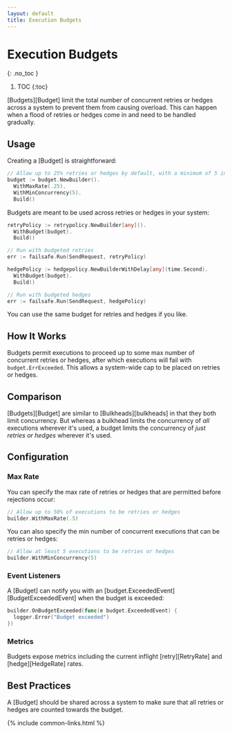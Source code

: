 ```yaml
---
layout: default
title: Execution Budgets
---
```


# Execution Budgets
{: .no_toc }

1. TOC
{:toc}

[Budgets][Budget] limit the total number of concurrent retries or hedges across a system to prevent them from causing overload. This can happen when a flood of retries or hedges come in and need to be handled gradually.

## Usage

Creating a [Budget] is straightforward:

```go
// Allow up to 25% retries or hedges by default, with a minimum of 5 in progress
budget := budget.NewBuilder().
  WithMaxRate(.25).
  WithMinConcurrency(5).
  Build()
```

Budgets are meant to be used across retries or hedges in your system:

```go
retryPolicy := retrypolicy.NewBuilder[any]().
  WithBudget(budget).
  Build()

// Run with budgeted retries
err := failsafe.Run(SendRequest, retryPolicy)

hedgePolicy := hedgepolicy.NewBuilderWithDelay[any](time.Second).
  WithBudget(budget).
  Build()

// Run with budgeted hedges
err := failsafe.Run(SendRequest, hedgePolicy)
```

You can use the same budget for retries and hedges if you like.

## How It Works

Budgets permit executions to proceed up to some max number of concurrent retries or hedges, after which executions will fail with `budget.ErrExceeded`. This allows a system-wide cap to be placed on retries or hedges.

## Comparison

[Budgets][Budget] are similar to [Bulkheads][bulkheads] in that they both limit concurrency. But whereas a bulkhead limits the concurrency of *all* executions wherever it's used, a budget limits the concurrency of *just retries or hedges* wherever it's used.

## Configuration

### Max Rate

You can specify the max rate of retries or hedges that are permitted before rejections occur:

```go
// Allow up to 50% of executions to be retries or hedges
builder.WithMaxRate(.5)
```

You can also specify the min number of concurrent executions that can be retries or hedges:

```go
// Allow at least 5 executions to be retries or hedges
builder.WithMinConcurrency(5)
```

### Event Listeners

A [Budget] can notify you with an [budget.ExceededEvent][BudgetExceededEvent] when the budget is exceeded:

```go
builder.OnBudgetExceeded(func(e budget.ExceededEvent) {
  logger.Error("Budget exceeded")
})
```

### Metrics

Budgets expose metrics including the current inflight [retry][RetryRate] and [hedge][HedgeRate] rates.

## Best Practices

A [Budget] should be shared across a system to make sure that all retries or hedges are counted towards the budget.

{% include common-links.html %}